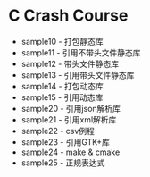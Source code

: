 # C Crash Course

* sample10 - 打包静态库
* sample11 - 引用不带头文件静态库
* sample12 - 带头文件静态库
* sample13 - 引用带头文件静态库
* sample14 - 打包动态库
* sample15 - 引用动态库
* sample20 - 引用json解析库
* sample21 - 引用xml解析库
* sample22 - csv例程
* sample23 - 引用GTK+库
* sample24 - make & cmake
* sample25 - 正规表达式

